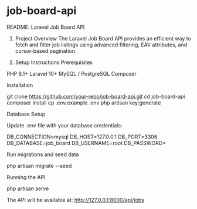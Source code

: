 # job-board-api

README: Laravel Job Board API

1. Project Overview
The Laravel Job Board API provides an efficient way to fetch and filter job listings using advanced filtering, EAV attributes, and cursor-based pagination.

2. Setup Instructions
Prerequisites

PHP 8.1+
Laravel 10+
MySQL / PostgreSQL
Composer


Installation

git clone https://github.com/your-repo/job-board-api.git
cd job-board-api
composer install
cp .env.example .env
php artisan key:generate

Database Setup

Update .env file with your database credentials:

DB_CONNECTION=mysql
DB_HOST=127.0.0.1
DB_PORT=3306
DB_DATABASE=job_board
DB_USERNAME=root
DB_PASSWORD=

Run migrations and seed data

php artisan migrate --seed

Running the API

php artisan serve

The API will be available at: http://127.0.0.1:8000/api/jobs
